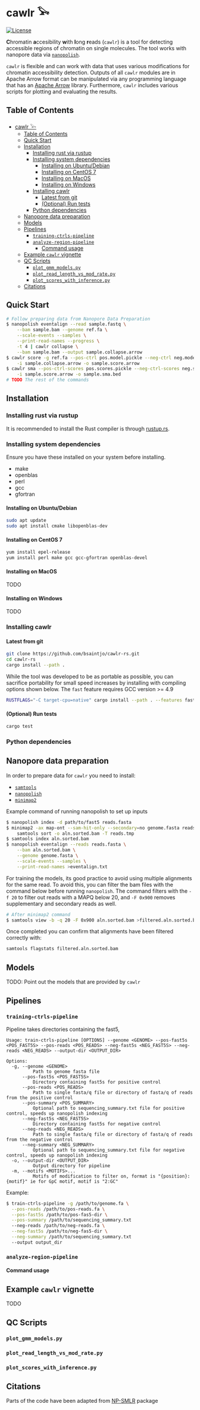 # cawlr 𓅨

[![License](https://img.shields.io/badge/license-BSD_3--Clause-informational)](./LICENSE)

**C**hromatin **a**ccesibility **w**ith **l**ong **r**eads (`cawlr`) is a tool for detecting accessible regions of chromatin on single molecules. The tool works with nanopore data via [`nanopolish`](https://github.com/jts/nanopolish).

<!-- TODO or PacBio data via [`kineticsTools`](https://github.com/PacificBiosciences/kineticsTools). -->

`cawlr` is flexible and can work with data that uses various modifications for chromatin accessibility detection. Outputs of all `cawlr` modules are in Apache Arrow format can be manipulated via any programming language that has an [Apache Arrow](https://arrow.apache.org/install/) library. Furthermore, `cawlr` includes various scripts for plotting and evaluating the results.

## Table of Contents

- [cawlr 𓅨](#cawlr-𓅨)
  - [Table of Contents](#table-of-contents)
  - [Quick Start](#quick-start)
  - [Installation](#installation)
    - [Installing rust via rustup](#installing-rust-via-rustup)
    - [Installing system dependencies](#installing-system-dependencies)
      - [Installing on Ubuntu/Debian](#installing-on-ubuntudebian)
      - [Installing on CentOS 7](#installing-on-centos-7)
      - [Installing on MacOS](#installing-on-macos)
      - [Installing on Windows](#installing-on-windows)
    - [Installing cawlr](#installing-cawlr)
      - [Latest from git](#latest-from-git)
      - [(Optional) Run tests](#optional-run-tests)
    - [Python dependencies](#python-dependencies)
  - [Nanopore data preparation](#nanopore-data-preparation)
  - [Models](#models)
  - [Pipelines](#pipelines)
    - [`training-ctrls-pipeline`](#training-ctrls-pipeline)
    - [`analyze-region-pipeline`](#analyze-region-pipeline)
      - [Command usage](#command-usage)
  - [Example `cawlr` vignette](#example-cawlr-vignette)
  - [QC Scripts](#qc-scripts)
    - [`plot_gmm_models.py`](#plot_gmm_modelspy)
    - [`plot_read_length_vs_mod_rate.py`](#plot_read_length_vs_mod_ratepy)
    - [`plot_scores_with_inference.py`](#plot_scores_with_inferencepy)
  - [Citations](#citations)

## Quick Start

```bash
# Follow preparing data from Nanopore Data Preparation
$ nanopolish eventalign --read sample.fastq \
    --bam sample.bam --genome ref.fa \
    --scale-events --samples \
    --print-read-names --progress \
    -t 4 | cawlr collapse \
    --bam sample.bam --output sample.collapse.arrow
$ cawlr score -g ref.fa --pos-ctrl pos.model.pickle --neg-ctrl neg.model.pickle \
    -i sample.collapse.arrow -o sample.score.arrow
$ cawlr sma --pos-ctrl-scores pos.scores.pickle --neg-ctrl-scores neg.scores.pickle \
    -i sample.score.arrow -o sample.sma.bed
# TODO The rest of the commands
```

## Installation

### Installing rust via rustup

It is recommended to install the Rust compiler is through [rustup.rs](https://rustup.rs/).

### Installing system dependencies

Ensure you have these installed on your system before installing.

- make
- openblas
- perl
- gcc
- gfortran

#### Installing on Ubuntu/Debian

```bash
sudo apt update
sudo apt install cmake libopenblas-dev
```

#### Installing on CentOS 7

```bash
yum install epel-release
yum install perl make gcc gcc-gfortran openblas-devel
```

#### Installing on MacOS

TODO

#### Installing on Windows

TODO

### Installing cawlr

#### Latest from git

```bash
git clone https://github.com/bsaintjo/cawlr-rs.git
cd cawlr-rs
cargo install --path .
```

While the tool was developed to be as portable as possible, you can sacrifice portability for small speed increases by installing with compiling options shown below. The `fast` feature requires GCC version >= 4.9

```bash
RUSTFLAGS="-C target-cpu=native" cargo install --path . --features fast
```

#### (Optional) Run tests

```bash
cargo test
```

### Python dependencies

## Nanopore data preparation

In order to prepare data for `cawlr` you need to install:

- [`samtools`](http://www.htslib.org/)
- [`nanopolish`](https://github.com/jts/nanopolish)
- [`minimap2`](https://github.com/lh3/minimap2)

Example command of running nanopolish to set up inputs

```bash
$ nanopolish index -d path/to/fast5 reads.fasta
$ minimap2 -ax map-ont --sam-hit-only --secondary=no genome.fasta reads.fasta | \
    samtools sort -o aln.sorted.bam -T reads.tmp
$ samtools index aln.sorted.bam
$ nanopolish eventalign --reads reads.fasta \
    --bam aln.sorted.bam \
    --genome genome.fasta \
    --scale-events --samples \
    --print-read-names >eventalign.txt
```

<!-- TODO Confirm that cawlr collapse will fail without `--sam-hit-only` -->

For training the models, its good practice to avoid using multiple alignments for the same read.
To avoid this, you can filter the bam files with the command below before running `nanopolish`. The command filters with the `-f 20` to filter out reads with a MAPQ below 20, and `-F 0x900` removes supplementary and secondary reads as well.

```bash
# After minimap2 command
$ samtools view -b -q 20 -F 0x900 aln.sorted.bam >filtered.aln.sorted.bam
```

Once completed you can confirm that alignments have been filtered correctly with:

```bash
samtools flagstats filtered.aln.sorted.bam
```

## Models

TODO: Point out the models that are provided by `cawlr`

## Pipelines

### `training-ctrls-pipeline`

Pipeline takes directories containing the fast5,

```
Usage: train-ctrls-pipeline [OPTIONS] --genome <GENOME> --pos-fast5s <POS_FAST5S> --pos-reads <POS_READS> --neg-fast5s <NEG_FAST5S> --neg-reads <NEG_READS> --output-dir <OUTPUT_DIR>

Options:
  -g, --genome <GENOME>
          Path to genome fasta file
      --pos-fast5s <POS_FAST5S>
          Directory containing fast5s for positive control
      --pos-reads <POS_READS>
          Path to single fasta/q file or directory of fasta/q of reads from the positive control
      --pos-summary <POS_SUMMARY>
          Optional path to sequencing_summary.txt file for positive control, speeds up nanopolish indexing
      --neg-fast5s <NEG_FAST5S>
          Directory containing fast5s for negative control
      --neg-reads <NEG_READS>
          Path to single fasta/q file or directory of fasta/q of reads from the negative control
      --neg-summary <NEG_SUMMARY>
          Optional path to sequencing_summary.txt file for negative control, speeds up nanopolish indexing
  -o, --output-dir <OUTPUT_DIR>
          Output directory for pipeline
  -m, --motifs <MOTIFS>...
          Motifs of modification to filter on, format is "{position}:{motif}" ie for GpC motif, motif is "2:GC"
```

Example:

```bash
$ train-ctrls-pipeline -g /path/to/genome.fa \
  --pos-reads /path/to/pos-reads.fa \
  --pos-fast5s /path/to/pos-fas5-dir \
  --pos-summary /path/to/sequencing_summary.txt
  --neg-reads /path/to/neg-reads.fa \
  --neg-fast5s /path/to/neg-fas5-dir \
  --neg-summary /path/to/sequencing_summary.txt
  --output output_dir
```

### `analyze-region-pipeline`

#### Command usage

## Example `cawlr` vignette

TODO

## QC Scripts

### `plot_gmm_models.py`

### `plot_read_length_vs_mod_rate.py`

### `plot_scores_with_inference.py`

## Citations

Parts of the code have been adapted from [NP-SMLR](https://github.com/imatrm/NP-SMLR) package
